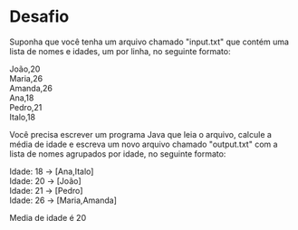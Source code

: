 # Desafio

Suponha que você tenha um arquivo chamado "input.txt" que contém uma lista 
de nomes e idades, um por linha, no seguinte formato:

João,20 \
Maria,26 \
Amanda,26 \
Ana,18 \
Pedro,21 \
Italo,18

Você precisa escrever um programa Java que leia o arquivo, calcule a média de idade e escreva um novo arquivo chamado "output.txt" com a lista de nomes agrupados por idade, no seguinte formato:

Idade: 18 -> [Ana,Italo] \
Idade: 20 -> [João] \
Idade: 21 -> [Pedro] \
Idade: 26 -> [Maria,Amanda]

Media de idade é 20